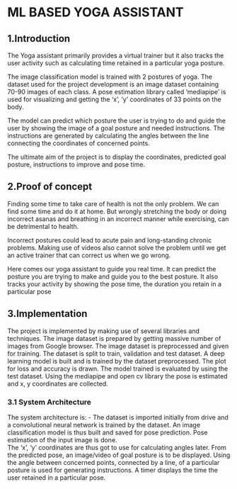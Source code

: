 # ML BASED YOGA ASSISTANT
## 1.Introduction
  The Yoga assistant primarily provides a virtual trainer but it also tracks the user activity such as calculating time retained in a particular yoga posture.  

The image classification model is trained with 2 postures of yoga. The dataset used for the project development is an image dataset containing 70-90 images of each class. A pose estimation library called ‘mediapipe’  is used for visualizing and getting the ‘x’, ’y’ coordinates of 33 points on the body. 

  The model can predict which posture the user is trying to do and guide the user by showing the image of a goal posture and needed instructions. The instructions are generated by calculating the angles between the line connecting the coordinates of concerned points.  

The ultimate aim of the project is to display the coordinates, predicted goal posture, instructions to improve and pose time.
## 2.Proof of concept
Finding some time to take care of health is not the only problem. We can find some time and do it at home. But wrongly stretching the body or doing incorrect asanas and breathing in an incorrect manner while exercising, can be detrimental to health.  

Incorrect postures could lead to acute pain and long-standing chronic problems. Making use of videos also cannot solve the problem until we get an active trainer that can correct us when we go wrong. 

 Here comes our yoga assistant to guide you real time. It can predict the posture you are trying to make and guide you to the best posture. It also tracks your activity by showing the pose time, the duration you retain in a particular pose 
 ## 3.Implementation
 The project is implemented by making use of several libraries and techniques. The image dataset is prepared by getting massive number of images from Google browser. The image dataset is preprocessed and given for training. The dataset is split to train, validation and test dataset. A deep learning model is built and is trained by the dataset preprocessed. The plot for loss and accuracy is drawn. The model trained is evaluated by using the test dataset.  Using the mediapipe and open cv library the pose is estimated and x, y coordinates are collected.  
 ### 3.1 System Architecture
 The system architecture is: - The dataset is imported initially from drive and a convolutional neural network is trained by the dataset. An image classification model is thus built and saved for pose prediction. Pose estimation of the input image is done.  
The ‘x’, ‘y’ coordinates are thus got to use for calculating angles later. From the predicted pose, an image/video of goal posture is to be displayed. Using the angle between concerned points, connected by a line, of a particular posture is used for generating instructions. A timer displays the time the user retained in a particular pose. 
